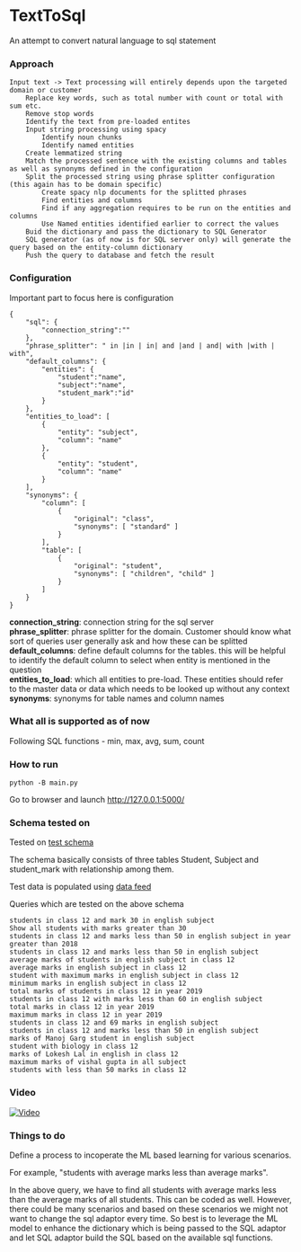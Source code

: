 # TextToSql
An attempt to convert natural language to sql statement


### Approach
```
Input text -> Text processing will entirely depends upon the targeted domain or customer 
    Replace key words, such as total number with count or total with sum etc. 
    Remove stop words
    Identify the text from pre-loaded entites
    Input string processing using spacy
        Identify noun chunks
        Identify named entities
    Create lemmatized string
    Match the processed sentence with the existing columns and tables as well as synonyms defined in the configuration
    Split the processed string using phrase splitter configuration (this again has to be domain specific)
        Create spacy nlp documents for the splitted phrases
        Find entities and columns
        Find if any aggregation requires to be run on the entities and columns
        Use Named entities identified earlier to correct the values
    Buid the dictionary and pass the dictionary to SQL Generator
    SQL generator (as of now is for SQL server only) will generate the query based on the entity-column dictionary
    Push the query to database and fetch the result
```

### Configuration
Important part to focus here is configuration

```
{
    "sql": {
        "connection_string":""
    },
    "phrase_splitter": " in |in | in| and |and | and| with |with | with",
    "default_columns": {
        "entities": {
            "student":"name",
            "subject":"name",
            "student_mark":"id"
        }
    },
    "entities_to_load": [
        {
            "entity": "subject",
            "column": "name" 
        },
        {
            "entity": "student",
            "column": "name" 
        }
    ],
    "synonyms": {
        "column": [
            {
                "original": "class",
                "synonyms": [ "standard" ]
            }
        ],
        "table": [
            {
                "original": "student",
                "synonyms": [ "children", "child" ]
            }
        ]
    }
}
```

**connection_string**: connection string for the sql server  
**phrase_splitter**: phrase splitter for the domain. Customer should know what sort of queries user generally ask and how these can be splitted  
**default_columns**: define default columns for the tables. this will be helpful to identify the default column to select when entity is mentioned in the question  
**entities_to_load**: which all entities to pre-load. These entities should refer to the master data or data which needs to be looked up without any context  
**synonyms**: synonyms for table names and column names  

### What all is supported as of now
Following SQL functions - min, max, avg, sum, count

### How to run

```
python -B main.py
```

Go to browser and launch http://127.0.0.1:5000/

### Schema tested on
Tested on [test schema](https://github.com/lokeshlal/TextToSql/blob/master/sql_scripts/sql_schema.sql)

The schema basically consists of three tables Student, Subject and student_mark with relationship among them.

Test data is populated using [data feed](https://github.com/lokeshlal/TextToSql/blob/master/sql_scripts/data_feed.sql)

Queries which are tested on the above schema

```
students in class 12 and mark 30 in english subject
Show all students with marks greater than 30
students in class 12 and marks less than 50 in english subject in year greater than 2018
students in class 12 and marks less than 50 in english subject
average marks of students in english subject in class 12
average marks in english subject in class 12
student with maximum marks in english subject in class 12
minimum marks in english subject in class 12
total marks of students in class 12 in year 2019
students in class 12 with marks less than 60 in english subject
total marks in class 12 in year 2019
maximum marks in class 12 in year 2019
students in class 12 and 69 marks in english subject
students in class 12 and marks less than 50 in english subject
marks of Manoj Garg student in english subject
student with biology in class 12
marks of Lokesh Lal in english in class 12
maximum marks of vishal gupta in all subject
students with less than 50 marks in class 12
```

### Video

[![Video](https://img.youtube.com/vi/h8J-u_51ADw/0.jpg)](https://www.youtube.com/watch?v=h8J-u_51ADw)


### Things to do

Define a process to incoperate the ML based learning for various scenarios. 

For example, "students with average marks less than average marks".

In the above query, we have to find all students with average marks less than the average marks of all students. This can be coded as well. However, there could be many scenarios and based on these scenarios we might not want to change the sql adaptor every time. So best is to leverage the ML model to enhance the dictionary which is being passed to the SQL adaptor and let SQL adaptor build the SQL based on the available sql functions.
